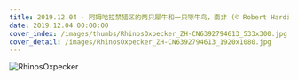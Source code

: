 ```yaml
---
title: 2019.12.04 - 阿姆哈拉禁猎区的两只犀牛和一只啄牛鸟，南非 (© Robert Harding World Imagery/Offset)
date: 2019.12.04 00:00:00
cover_index: /images/thumbs/RhinosOxpecker_ZH-CN6392794613_533x300.jpg
cover_detail: /images/RhinosOxpecker_ZH-CN6392794613_1920x1080.jpg
---
```


![RhinosOxpecker](/images/RhinosOxpecker_ZH-CN6392794613_1920x1080.jpg)
